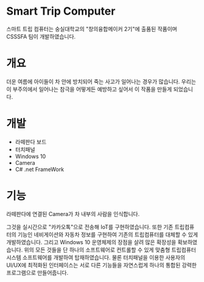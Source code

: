 # Smart Trip Computer
스마트 트립 컴퓨터는 숭실대학교의 "창의융합메이커 2기"에 출품된 작품이며 CSSSFA 팀이 개발하였습니다.

# 개요
더운 여름에 아이들이 차 안에 방치되어 죽는 사고가 일어나는 경우가 많습니다.
우리는 이 부주의에서 일어나는 참극을 어떻게든 예방하고 싶어서 이 작품을 만들게 되었습니다.

# 개발
- 라떼판다 보드
- 터치패널
- Windows 10
- Camera
- C# .net FrameWork

# 기능
라떼판다에 연결된 Camera가 차 내부의 사람을 인식합니다.

그것을 실시간으로 "카카오톡"으로 전송해 IoT를 구현하였습니다.
또한 기존 트립컴퓨터의 기능인 네비게이션와 자동차 정보를 구현하여 기존의 트립컴퓨터를 대체할 수 있게 개발하였습니다.
그리고 Windows 10 운영체제의 장점을 살려 많은 확장성을 확보하였습니다.
위의 모든 것들을 단 하나의 소프트웨어로 컨트롤할 수 있게 맞춤형 트립컴퓨터 시스템 소프트웨어를 개발하여 탑재하였습니다.
물론 터치패널을 이용한 사용자의 UI/UX에 최적화된 인터페이스는 서로 다른 기능들을 자연스럽게 하나의 통합된 강력한 프로그램으로 만들어줍니다.
